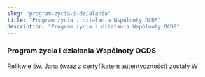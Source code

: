 ```yaml
---
slug: "program-zycia-i-dzialania"
title: "Program życia i działania Wspólnoty OCDS"
description: "Program życia i działania Wspólnoty OCDS"
---
```


### Program życia i działania Wspólnoty OCDS

Relikwie św. Jana (wraz z certyfikatem autentyczności) zostały W

